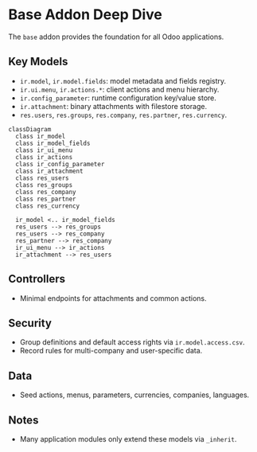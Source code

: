 # Base Addon Deep Dive

The `base` addon provides the foundation for all Odoo applications.

## Key Models
- `ir.model`, `ir.model.fields`: model metadata and fields registry.
- `ir.ui.menu`, `ir.actions.*`: client actions and menu hierarchy.
- `ir.config_parameter`: runtime configuration key/value store.
- `ir.attachment`: binary attachments with filestore storage.
- `res.users`, `res.groups`, `res.company`, `res.partner`, `res.currency`.

```mermaid
classDiagram
  class ir_model
  class ir_model_fields
  class ir_ui_menu
  class ir_actions
  class ir_config_parameter
  class ir_attachment
  class res_users
  class res_groups
  class res_company
  class res_partner
  class res_currency

  ir_model <.. ir_model_fields
  res_users --> res_groups
  res_users --> res_company
  res_partner --> res_company
  ir_ui_menu --> ir_actions
  ir_attachment --> res_users
```

## Controllers
- Minimal endpoints for attachments and common actions.

## Security
- Group definitions and default access rights via `ir.model.access.csv`.
- Record rules for multi-company and user-specific data.

## Data
- Seed actions, menus, parameters, currencies, companies, languages.

## Notes
- Many application modules only extend these models via `_inherit`.

